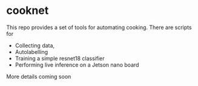 # cooknet

This repo provides a set of tools for automating cooking. There are scripts for 
- Collecting data, 
- Autolabelling
- Training a simple resnet18 classifier
- Performing live inference on a Jetson nano board

More details coming soon
